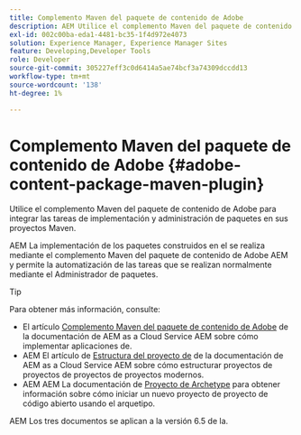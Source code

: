 ```yaml
---
title: Complemento Maven del paquete de contenido de Adobe
description: AEM Utilice el complemento Maven del paquete de contenido para implementar aplicaciones de
exl-id: 002c00ba-eda1-4481-bc35-1f4d972e4073
solution: Experience Manager, Experience Manager Sites
feature: Developing,Developer Tools
role: Developer
source-git-commit: 305227eff3c0d6414a5ae74bcf3a74309dccdd13
workflow-type: tm+mt
source-wordcount: '138'
ht-degree: 1%

---
```


# Complemento Maven del paquete de contenido de Adobe {#adobe-content-package-maven-plugin}

Utilice el complemento Maven del paquete de contenido de Adobe para integrar las tareas de implementación y administración de paquetes en sus proyectos Maven.

AEM La implementación de los paquetes construidos en el se realiza mediante el complemento Maven del paquete de contenido de Adobe AEM y permite la automatización de las tareas que se realizan normalmente mediante el Administrador de paquetes.

>[!TIP]
>
>Para obtener más información, consulte:
>
>* El artículo [Complemento Maven del paquete de contenido de Adobe](https://experienceleague.adobe.com/docs/experience-manager-cloud-service/implementing/developer-tools/maven-plugin.html#developer-tools) de la documentación de AEM as a Cloud Service AEM sobre cómo implementar aplicaciones de.
>* AEM El artículo de [Estructura del proyecto de](https://experienceleague.adobe.com/docs/experience-manager-cloud-service/implementing/developing/aem-project-content-package-structure.html?lang=es) de la documentación de AEM as a Cloud Service AEM sobre cómo estructurar proyectos de proyectos de proyectos de proyectos modernos.
>* AEM AEM La documentación de [Proyecto de Archetype](https://experienceleague.adobe.com/docs/experience-manager-core-components/using/developing/archetype/overview.html?lang=es) para obtener información sobre cómo iniciar un nuevo proyecto de proyecto de código abierto usando el arquetipo.
>
>AEM Los tres documentos se aplican a la versión 6.5 de la.
